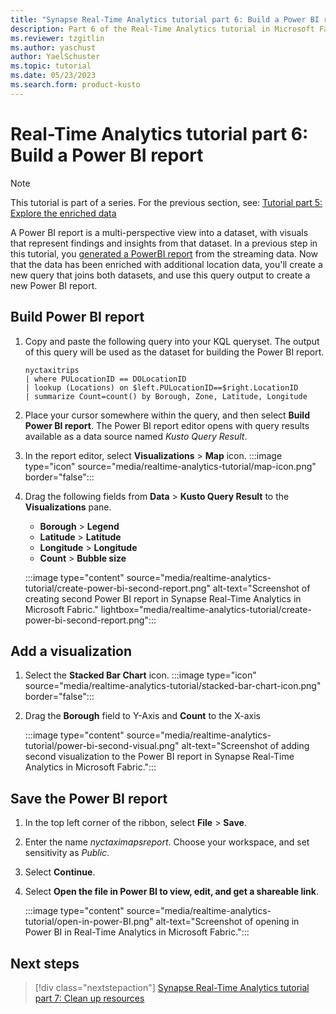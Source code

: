 ```yaml
---
title: "Synapse Real-Time Analytics tutorial part 6: Build a Power BI report"
description: Part 6 of the Real-Time Analytics tutorial in Microsoft Fabric
ms.reviewer: tzgitlin
ms.author: yaschust
author: YaelSchuster
ms.topic: tutorial
ms.date: 05/23/2023
ms.search.form: product-kusto
---
```

# Real-Time Analytics tutorial part 6: Build a Power BI report

> [!NOTE]
> This tutorial is part of a series. For the previous section, see:  [Tutorial part 5: Explore the enriched data](tutorial-5-explore-enriched-data.md)

A Power BI report is a multi-perspective view into a dataset, with visuals that represent findings and insights from that dataset. In a previous step in this tutorial, you [generated a PowerBI report](tutorial-3-explore.md#build-a-power-bi-report-from-the-query-output) from the streaming data. Now that the data has been enriched with additional location data, you'll create a new query that joins both datasets, and use this query output to create a new Power BI report.

## Build Power BI report

1. Copy and paste the following query into your KQL queryset. The output of this query will be used as the dataset for building the Power BI report.

    ```kusto 
    nyctaxitrips
    | where PULocationID == DOLocationID
    | lookup (Locations) on $left.PULocationID==$right.LocationID
    | summarize Count=count() by Borough, Zone, Latitude, Longitude 
    ```

1.  Place your cursor somewhere within the query, and then select **Build Power BI report**.
    The Power BI report editor opens with query results available as a data source named *Kusto Query Result*.

1.  In the report editor, select **Visualizations** > **Map** icon. :::image type="icon" source="media/realtime-analytics-tutorial/map-icon.png" border="false":::
1. Drag the following fields from **Data** > **Kusto Query Result** to the **Visualizations** pane.

    * **Borough**  > **Legend**
    * **Latitude** > **Latitude**
    * **Longitude** > **Longitude**
    * **Count** > **Bubble size**

    :::image type="content" source="media/realtime-analytics-tutorial/create-power-bi-second-report.png" alt-text="Screenshot of creating second Power BI report in Synapse Real-Time Analytics in Microsoft Fabric." lightbox="media/realtime-analytics-tutorial/create-power-bi-second-report.png":::

## Add a visualization

1.  Select the **Stacked Bar Chart** icon. :::image type="icon" source="media/realtime-analytics-tutorial/stacked-bar-chart-icon.png" border="false":::
1. Drag the **Borough** field to Y-Axis and **Count** to the X-axis

    :::image type="content" source="media/realtime-analytics-tutorial/power-bi-second-visual.png" alt-text="Screenshot of adding second visualization to the Power BI report in Synapse Real-Time Analytics in Microsoft Fabric.":::

## Save the Power BI report

1.  In the top left corner of the ribbon, select **File** > **Save**.
1.  Enter the name *nyctaximapsreport*. Choose your workspace, and set sensitivity as *Public*.
1. Select **Continue**.
1. Select **Open the file in Power BI to view, edit, and get a shareable link**. 
    
    :::image type="content" source="media/realtime-analytics-tutorial/open-in-power-BI.png" alt-text="Screenshot of opening in Power BI in Real-Time Analytics in Microsoft Fabric.":::

## Next steps

> [!div class="nextstepaction"]
> [Synapse Real-Time Analytics tutorial part 7: Clean up resources](tutorial-7-clean-up-resources.md)